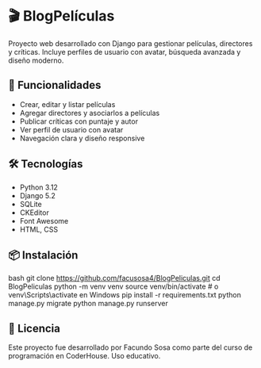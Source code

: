 # 🎬 BlogPelículas

Proyecto web desarrollado con Django para gestionar películas, directores y críticas. Incluye perfiles de usuario con avatar, búsqueda avanzada y diseño moderno.

## 🚀 Funcionalidades

- Crear, editar y listar películas
- Agregar directores y asociarlos a películas
- Publicar críticas con puntaje y autor
- Ver perfil de usuario con avatar
- Navegación clara y diseño responsive

## 🛠️ Tecnologías

- Python 3.12  
- Django 5.2  
- SQLite  
- CKEditor  
- Font Awesome  
- HTML, CSS

## 📦 Instalación

bash
git clone https://github.com/facusosa4/BlogPeliculas.git
cd BlogPeliculas
python -m venv venv
source venv/bin/activate  # o venv\Scripts\activate en Windows
pip install -r requirements.txt
python manage.py migrate
python manage.py runserver

## 📄 Licencia

Este proyecto fue desarrollado por Facundo Sosa como parte del curso de programación en CoderHouse.
Uso educativo.
